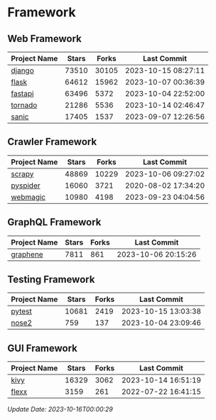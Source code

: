 # Framework

## Web Framework
| Project Name | Stars | Forks | Last Commit |
| ------------ | ----- | ----- | ----------- |
| [django](https://github.com/django/django) | 73510 | 30105 | 2023-10-15 08:27:11 |
| [flask](https://github.com/pallets/flask) | 64612 | 15962 | 2023-10-07 00:36:39 |
| [fastapi](https://github.com/tiangolo/fastapi) | 63496 | 5372 | 2023-10-04 22:52:00 |
| [tornado](https://github.com/tornadoweb/tornado) | 21286 | 5536 | 2023-10-14 02:46:47 |
| [sanic](https://github.com/sanic-org/sanic) | 17405 | 1537 | 2023-09-07 12:26:56 |

## Crawler Framework
| Project Name | Stars | Forks | Last Commit |
| ------------ | ----- | ----- | ----------- |
| [scrapy](https://github.com/scrapy/scrapy) | 48869 | 10229 | 2023-10-06 09:27:02 |
| [pyspider](https://github.com/binux/pyspider) | 16060 | 3721 | 2020-08-02 17:34:20 |
| [webmagic](https://github.com/code4craft/webmagic) | 10980 | 4198 | 2023-09-23 04:04:56 |

## GraphQL Framework
| Project Name | Stars | Forks | Last Commit |
| ------------ | ----- | ----- | ----------- |
| [graphene](https://github.com/graphql-python/graphene) | 7811 | 861 | 2023-10-06 20:15:26 |

## Testing Framework
| Project Name | Stars | Forks | Last Commit |
| ------------ | ----- | ----- | ----------- |
| [pytest](https://github.com/pytest-dev/pytest) | 10681 | 2419 | 2023-10-15 13:03:38 |
| [nose2](https://github.com/nose-devs/nose2) | 759 | 137 | 2023-10-04 23:09:46 |

## GUI Framework
| Project Name | Stars | Forks | Last Commit |
| ------------ | ----- | ----- | ----------- |
| [kivy](https://github.com/kivy/kivy) | 16329 | 3062 | 2023-10-14 16:51:19 |
| [flexx](https://github.com/flexxui/flexx) | 3159 | 261 | 2022-07-22 16:41:15 |

*Update Date: 2023-10-16T00:00:29*